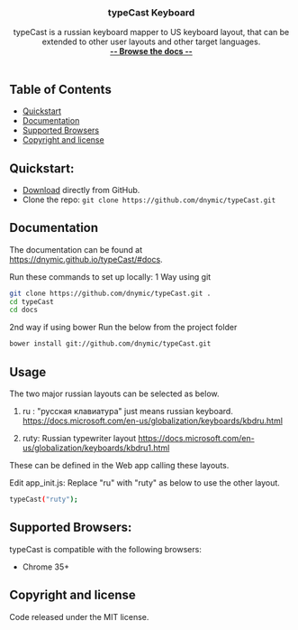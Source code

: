 ﻿<p align="center">
  <a href="https://dnymic.github.io/typeCast/">
  </a>

  <h3 align="center">typeCast Keyboard</h3>

  <p align="center">
    typeCast is a russian keyboard mapper to US keyboard layout, that can be extended to other user layouts and other target languages.
    <br>
    <a href="https://dnymic.github.io/typeCast/#home"><strong>-- Browse the docs --</strong></a>
    <br>
    <br>
    
</p>

## Table of Contents
- [Quickstart](#quickstart)
- [Documentation](#documentation)
- [Supported Browsers](#supported-browsers)
- [Copyright and license](#copyright-and-license)

## Quickstart:

- [Download](https://github.com/dnymic/typeCast) directly from GitHub.
- Clone the repo: `git clone https://github.com/dnymic/typeCast.git`


## Documentation
The documentation can be found at <https://dnymic.github.io/typeCast/#docs>. 

Run these commands to set up locally:
1 Way using git
```bash
git clone https://github.com/dnymic/typeCast.git .
cd typeCast
cd docs
```
2nd way if using bower
Run the below from the project folder
```bash
bower install git://github.com/dnymic/typeCast.git
```


## Usage
The two major russian layouts can be selected as below.

1) ru : "русская клавиатура" just means russian keyboard.
https://docs.microsoft.com/en-us/globalization/keyboards/kbdru.html

2) ruty: Russian typewriter layout
https://docs.microsoft.com/en-us/globalization/keyboards/kbdru1.html 

These can be defined in the Web app calling these layouts.

Edit app_init.js:
Replace "ru" with "ruty" as below to use the other layout.
```bash
typeCast("ruty");
```


## Supported Browsers:
typeCast is compatible with the following browsers:

- Chrome 35+


## Copyright and license
Code released under the MIT license.
